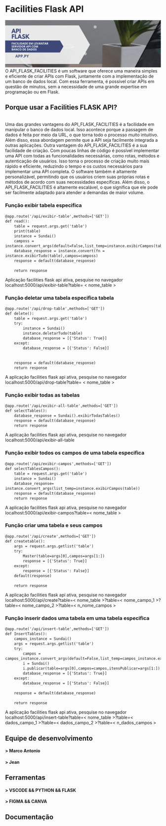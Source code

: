 # Facilities Flask API

![img](image-readme/image_readme.png)
<span><br>O API_FLASK_FACILITIES é um software que oferece uma maneira simples e eficiente de criar APIs com Flask, juntamente com a implementação de um banco de dados local. Com essa ferramenta, é possível criar APIs em questão de minutos, sem a necessidade de uma grande expertise em programação ou em Flask. <br><span>

## Porque usar a Facilities FLASK API?

<span><br>Uma das grandes vantagens do API_FLASK_FACILITIES é a facilidade em manipular o banco de dados local. Isso acontece porque a passagem de dados é feita por meio da URL, o que torna todo o processo muito intuitivo. Além disso, essa abordagem permite que a API seja facilmente integrada a outras aplicações.  Outra vantagem do API_FLASK_FACILITIES é a sua facilidade de criação. Com poucas linhas de código é possível implementar uma API com todas as funcionalidades necessárias, como rotas, métodos e autenticação de usuários. Isso torna o processo de criação muito mais rápido e eficiente, reduzindo o tempo e os custos necessários para implementar uma API completa.  O software também é altamente personalizável, permitindo que os usuários criem suas próprias rotas e métodos de acordo com suas necessidades específicas. Além disso, o API_FLASK_FACILITIES é altamente escalável, o que significa que ele pode ser facilmente adaptado para atender a demandas de maior volume. <br><span>

### Função exibir tabela especifica

```
@app.route('/api/exibir-table',methods=['GET'])
def read():
    table = request.args.get('table')
    print(table)
    instance = Sundai()
    camposs = instance.convert_args(default=False,list_temp=instance.exibirCampos(table))
    database_response = instance.convert(fn = instance.exibirTudo(table),campos=camposs)
    response = default(database_response)

    return response
```

<span>Aplicação facilities flask api ativa, pesquise no navegador <br>localhost:5000/api/exibir-table?table= < nome_table > <br><span>

### Função deletar uma tabela especifica tabela

```
@app.route('/api/drop-table',methods=['GET'])
def delete():
    table = request.args.get('table')
    try:
        instance = Sundai()
        instance.deletarTudo(table)
        database_response = [{'Status': True}]
    except:
        database_response = [{'Status': False}]


    response = default(database_response)
    return response
```

<span>A aplicação facilities flask api ativa, pesquise no navegador <br>localhost:5000/api/drop-table?table= < nome_table > <br><span>

### Função exibir todas as tabelas

```
@app.route('/api/exibir-all-table',methods=['GET'])
def selectTables():
    database_response = Sundai().exibirTodasTables()
    response = default(database_response)
    return response
```

<span>A aplicação facilities flask api ativa, pesquise no navegador <br>localhost:5000/api/exibir-all-table <br><span>

### Função exibir todos os campos de uma tabela especifica

```
@app.route('/api/exibir-campos',methods=['GET'])
def selectTablesCampos():
    table = request.args.get('table')
    instance = Sundai()
    database_response= instance.convert_args(list_temp=instance.exibirCampos(table))
    response = default(database_response)
    return response
```

<span>A aplicação facilities flask api ativa, pesquise no navegador <br>localhost:5000/api/exibir-campos?table=< nome_table > <br><span>

### Função criar uma tabela e seus campos

```
@app.route('/api/create',methods=['GET'])
def createtable():
    args = request.args.getlist('table')
    try:
        Master(table=args[0],campos=args[1:])
        response = [{'Status': True}]
    except:
        response = [{'Status': False}]
    default(response)
    
    return response
```

<span>A aplicação facilities flask api ativa, pesquise no navegador <br>localhost:5000/api/create?table=< nome_table >?table=< nome_campo_1 >?table=< nome_campo_2 >?table=< n_nome_campos > <br><span>

### Função inserir dados uma tabela em uma tabela especifica

```
@app.route('/api/insert-table',methods=['GET'])
def InsertTables():
    campos_instance = Sundai()
    args = request.args.getlist('table')
    try:
        campos = campos_instance.convert_args(default=False,list_temp=campos_instance.exibirCampos(table=args[0]))
        i = Sundai()
        i.publicar(table=args[0],campos=campos,itensPublicar=args[1:])
        database_response = [{'Status': True}]
    except:
        database_response = [{'Status': False}]
        
    response = default(database_response)

    return response
```

<span>A aplicação facilities flask api ativa, pesquise no navegador <br>localhost:5000/api/insert-table?table=< nome_table >?table=< dados_campo_1 >?table=< dados_campo_2 >?table=< n_dados_campos > <br><span>

## Equipe de desenvolvimento

#### > Marco Antonio

#### > Jean

## Ferramentas

#### > VSCODE && PYTHON && FLASK

#### > FIGMA && CANVA

## Documentação
